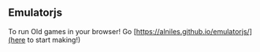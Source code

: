 ## Emulatorjs

To run Old games in your browser!
Go [https://alniles.github.io/emulatorjs/](here to start making!)
